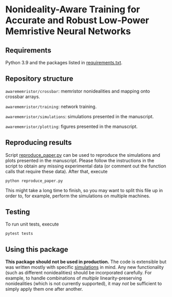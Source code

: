 # Nonideality-Aware Training for Accurate and Robust Low-Power Memristive Neural Networks

## Requirements

Python 3.9 and the packages listed in [requirements.txt](/requirements.txt).

## Repository structure

`awarememristor/crossbar`: memristor nonidealities and mapping onto crossbar arrays.

`awarememristor/training`: network training.

`awarememristor/simulations`: simulations presented in the manuscript.

`awarememristor/plotting`: figures presented in the manuscript.

## Reproducing results

Script [reproduce_paper.py](/reproduce_paper.py) can be used to reproduce the simulations and plots presented in the manuscript.
Please follow the instructions in the script to obtain any missing experimental data (or comment out the function calls that require these data).
After that, execute
```text
python reproduce_paper.py
```

This might take a long time to finish, so you may want to split this file up in order to, for example, perform the simulations on multiple machines.

## Testing

To run unit tests, execute
```text
pytest tests
```

## Using this package

**This package should not be used in production.**
The code is extensible but was written mostly with specific [simulations](/awarememristor/simulations) in mind.
Any new functionality (such as different nonidealities) should be incorporated carefully.
For example, to handle combinations of *multiple* linearity-preserving nonidealities (which is not currently supported), it may *not* be sufficient to simply apply them one after another.
